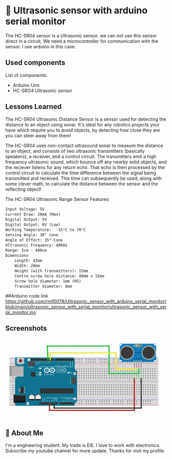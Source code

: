 
# 🤖️ Ultrasonic sensor with arduino serial monitor

The HC-SR04 sensor is a Ultrasonic sensor. we can not use this sensor direct in a 
circuit. We need a microcontroller for communication with the sensor. I use arduino in this case.



## Used components

List of components:

- Arduino Uno
- HC-SRO4 Ultrasonic sensor

  
## Lessons Learned

The HC-SR04 Ultrasonic Distance Sensor is a sensor used for detecting the distance to an object using sonar. It's ideal for any robotics projects your have which require you to avoid objects, by detecting how close they are you can steer away from them! 

The HC-SR04 uses non-contact ultrasound sonar to measure the distance to an object, and consists of two ultrasonic transmitters (basically speakers), a receiver, and a control circuit. The transmitters emit a high frequency ultrasonic sound, which bounce off any nearby solid objects, and the reciever listens for any return echo. That echo is then processed by the control circuit to calculate the time difference between the signal being transmitted and received. This time can subsequently be used, along with some clever math, to calculate the distance between the sensor and the reflecting object!




The HC-SR04 Ultrasonic Range Sensor Features:

    Input Voltage: 5V
    Current Draw: 20mA (Max)
    Digital Output: 5V
    Digital Output: 0V (Low)
    Working Temperature:  -15°C to 70°C
    Sensing Angle: 30° Cone
    Angle of Effect: 15° Cone
    Ultrasonic Frequency: 40kHz
    Range: 2cm - 400cm
    Dimensions
        Length: 43mm
        Width: 20mm
        Height (with transmitters): 15mm
        Centre screw hole distance: 40mm x 15mm
        Screw hole diameter: 1mm (M1)
        Transmitter diameter: 8mm
##Arduino code link  https://github.com/rm10078/Ultrasonic_sensor_with_arduino_serial_monitor/blob/main/ultrasonic_sensor_with_serial_monitor/ultrasonic_sensor_with_serial_monitor.ino

  
## Screenshots

![App Screenshot](https://raw.githubusercontent.com/rm10078/Ultrasonic_sensor_with_arduino_serial_monitor/main/images/hc.png)

  
## 🚀 About Me
I'm a engineering student. My trade is EIE.
I love to work with electronics.
Subscribe my youtube channel for more update.
Thanks for visit my profile.

  
